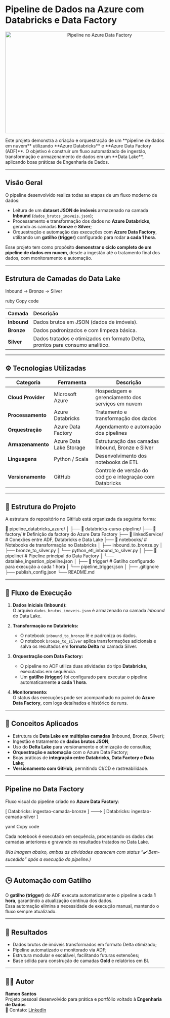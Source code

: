 # Pipeline de Dados na Azure com Databricks e Data Factory
<p align="center">
  <img width="580" height="320" alt="Pipeline no Azure Data Factory" src="https://github.com/user-attachments/assets/fb6a3189-3dcc-4e41-99e1-b9e2c2ae585f" />
</p>
Este projeto demonstra a criação e orquestração de um **pipeline de dados em nuvem** utilizando **Azure Databricks** e **Azure Data Factory (ADF)**.  
O objetivo é construir um fluxo automatizado de ingestão, transformação e armazenamento de dados em um **Data Lake**, aplicando boas práticas de Engenharia de Dados.

---

## Visão Geral

O pipeline desenvolvido realiza todas as etapas de um fluxo moderno de dados:

- Leitura de um **dataset JSON de imóveis** armazenado na camada **Inbound** (`dados_brutos_imoveis.json`);
- Processamento e transformação dos dados no **Azure Databricks**, gerando as camadas **Bronze** e **Silver**;
- Orquestração e automação das execuções com **Azure Data Factory**, utilizando um **gatilho (trigger)** configurado para rodar **a cada 1 hora**.

Esse projeto tem como propósito **demonstrar o ciclo completo de um pipeline de dados em nuvem**, desde a ingestão até o tratamento final dos dados, com monitoramento e automação.

---

## Estrutura de Camadas do Data Lake

Inbound → Bronze → Silver

ruby
Copy code

| Camada | Descrição |
|:--------|:-----------|
| **Inbound** | Dados brutos em JSON (dados de imóveis). |
| **Bronze** | Dados padronizados e com limpeza básica. |
| **Silver** | Dados tratados e otimizados em formato Delta, prontos para consumo analítico. |

---

## ⚙️ Tecnologias Utilizadas

| Categoria | Ferramenta | Descrição |
|------------|-------------|-----------|
| **Cloud Provider** | Microsoft Azure | Hospedagem e gerenciamento dos serviços em nuvem |
| **Processamento** | Azure Databricks | Tratamento e transformação dos dados |
| **Orquestração** | Azure Data Factory | Agendamento e automação dos pipelines |
| **Armazenamento** | Azure Data Lake Storage | Estruturação das camadas Inbound, Bronze e Silver |
| **Linguagens** | Python / Scala | Desenvolvimento dos notebooks de ETL |
| **Versionamento** | GitHub | Controle de versão do código e integração com Databricks |

---

## 📂 Estrutura do Projeto

A estrutura do repositório no GitHub está organizada da seguinte forma:

📁 pipeline_databricks_azure/
│
├── 📁 databricks-curso-pipeline/ 
├── 📁 factory/ # Definição da factory do Azure Data Factory
├── 📁 linkedService/ # Conexões entre ADF, Databricks e Data Lake
├── 📁 notebooks/ # Notebooks de transformação no Databricks
│ ├── inbound_to_bronze.py
│ ├── bronze_to_silver.py
│ └── python_etl_inbound_to_silver.py
│
├── 📁 pipeline/ # Pipeline principal do Data Factory
│ └── datalake_ingestion_pipeline.json
│
├── 📁 trigger/ # Gatilho configurado para execução a cada 1 hora
│ └── pipeline_trigger.json
│
├── .gitignore
├── publish_config.json
└── README.md

---

## 🔄 Fluxo de Execução

1. **Dados Iniciais (Inbound):**  
   O arquivo `dados_brutos_imoveis.json` é armazenado na camada *Inbound* do Data Lake.

2. **Transformação no Databricks:**  
   - O notebook `inbound_to_bronze` lê e padroniza os dados.  
   - O notebook `bronze_to_silver` aplica transformações adicionais e salva os resultados em **formato Delta** na camada Silver.

3. **Orquestração com Data Factory:**  
   - O pipeline no ADF utiliza duas atividades do tipo **Databricks**, executadas em sequência.  
   - Um **gatilho (trigger)** foi configurado para executar o pipeline automaticamente **a cada 1 hora**.

4. **Monitoramento:**  
   O status das execuções pode ser acompanhado no painel do **Azure Data Factory**, com logs detalhados e histórico de runs.

---

## 🧠 Conceitos Aplicados

- Estrutura de **Data Lake em múltiplas camadas** (Inbound, Bronze, Silver);  
- Ingestão e tratamento de **dados brutos JSON**;  
- Uso do **Delta Lake** para versionamento e otimização de consultas;  
- **Orquestração e automação** com o Azure Data Factory;  
- Boas práticas de **integração entre Databricks, Data Factory e Data Lake**;  
- **Versionamento com GitHub**, permitindo CI/CD e rastreabilidade.

---

## Pipeline no Data Factory

Fluxo visual do pipeline criado no **Azure Data Factory**:

[ Databricks: ingestao-camada-bronze ] ---> [ Databricks: ingestao-camada-silver ]

yaml
Copy code

Cada notebook é executado em sequência, processando os dados das camadas anteriores e gravando os resultados tratados no Data Lake.

*(Na imagem abaixo, ambas as atividades aparecem com status “✔️ Bem-sucedido” após a execução do pipeline.)*

---

## 🕒 Automação com Gatilho

O **gatilho (trigger)** do ADF executa automaticamente o pipeline a cada **1 hora**, garantindo a atualização contínua dos dados.  
Essa automação elimina a necessidade de execução manual, mantendo o fluxo sempre atualizado.

---

## 🧾 Resultados

- Dados brutos de imóveis transformados em formato Delta otimizado;  
- Pipeline automatizado e monitorado via ADF;  
- Estrutura modular e escalável, facilitando futuras extensões;  
- Base sólida para construção de camadas **Gold** e relatórios em BI.


---

## 👨‍💻 Autor

**Ramon Santos**  
Projeto pessoal desenvolvido para prática e portfólio voltado à **Engenharia de Dados**  
📧 Contato: [LinkedIn](#)
